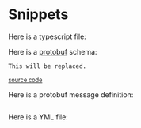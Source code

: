 # Snippets

Here is a typescript file:

<!-- @code(./src/test.ts) -->

Here is a [protobuf](./src/test.proto) schema:

<!-- @code(./src/test.proto) -->
```
This will be replaced.
```
<sup>[source code](./src/test.proto)</sup>

Here is a protobuf message definition:

<!-- @code(./src/test.proto#Bar) -->
```
```

Here is a YML file:

<!-- @code(./ridoculous.yml) -->

